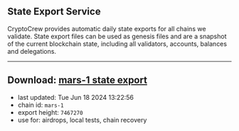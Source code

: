 ## State Export Service
CryptoCrew provides automatic daily state exports for all chains we validate. State export files can be used as genesis files and are a snapshot of the current blockchain state, including all validators, accounts, balances and delegations.

---
**Download: [mars-1 state export](https://dl-eu2.ccvalidators.com/SERVICE/mars/mars-1_export_7467270.json)**
---

- last updated: Tue Jun 18 2024 13:22:56
- chain id: `mars-1`
- export height: `7467270`
- use for: airdrops, local tests, chain recovery
